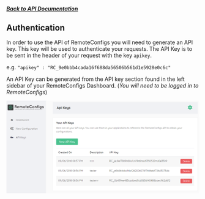 ##### [Back to API Documentation](./README.md)

## Authentication

In order to use the API of RemoteConfigs you will need to generate an API key. This key will be used to authenticate your requests. The API Key is to be sent in the header of your request with the key `apikey`.

e.g. `"apikey" : "RC_9e0bbb4cada16f688da56506b561d1e5928e0c6c"`

An API Key can be generated from the API key section found in the left sidebar of your RemoteConfigs Dashboard. (*You will need to be logged in to RemoteConfigs*)

![Image of the ApiKeys page](/Images/ApiKeysPage.png "ApiKeysPage")
